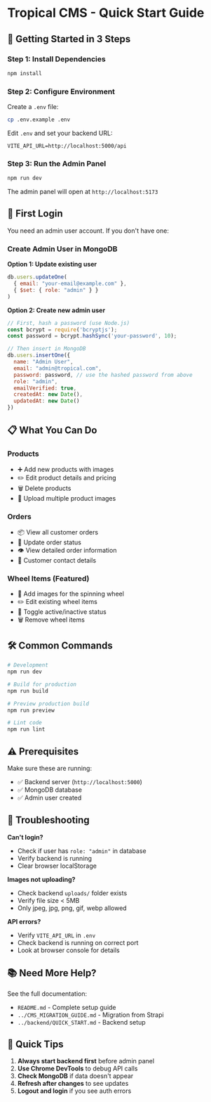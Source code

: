 # Tropical CMS - Quick Start Guide

## 🚀 Getting Started in 3 Steps

### Step 1: Install Dependencies
```bash
npm install
```

### Step 2: Configure Environment
Create a `.env` file:
```bash
cp .env.example .env
```

Edit `.env` and set your backend URL:
```env
VITE_API_URL=http://localhost:5000/api
```

### Step 3: Run the Admin Panel
```bash
npm run dev
```

The admin panel will open at `http://localhost:5173`

## 🔐 First Login

You need an admin user account. If you don't have one:

### Create Admin User in MongoDB

**Option 1: Update existing user**
```javascript
db.users.updateOne(
  { email: "your-email@example.com" },
  { $set: { role: "admin" } }
)
```

**Option 2: Create new admin user**
```javascript
// First, hash a password (use Node.js)
const bcrypt = require('bcryptjs');
const password = bcrypt.hashSync('your-password', 10);

// Then insert in MongoDB
db.users.insertOne({
  name: "Admin User",
  email: "admin@tropical.com",
  password: password, // use the hashed password from above
  role: "admin",
  emailVerified: true,
  createdAt: new Date(),
  updatedAt: new Date()
})
```

## 📋 What You Can Do

### Products
- ➕ Add new products with images
- ✏️ Edit product details and pricing
- 🗑️ Delete products
- 📸 Upload multiple product images

### Orders
- 📦 View all customer orders
- 🔄 Update order status
- 👁️ View detailed order information
- 📧 Customer contact details

### Wheel Items (Featured)
- 🎡 Add images for the spinning wheel
- ✏️ Edit existing wheel items
- 🔄 Toggle active/inactive status
- 🗑️ Remove wheel items

## 🛠️ Common Commands

```bash
# Development
npm run dev

# Build for production
npm run build

# Preview production build
npm run preview

# Lint code
npm run lint
```

## ⚠️ Prerequisites

Make sure these are running:
- ✅ Backend server (`http://localhost:5000`)
- ✅ MongoDB database
- ✅ Admin user created

## 🐛 Troubleshooting

**Can't login?**
- Check if user has `role: "admin"` in database
- Verify backend is running
- Clear browser localStorage

**Images not uploading?**
- Check backend `uploads/` folder exists
- Verify file size < 5MB
- Only jpeg, jpg, png, gif, webp allowed

**API errors?**
- Verify `VITE_API_URL` in `.env`
- Check backend is running on correct port
- Look at browser console for details

## 📚 Need More Help?

See the full documentation:
- `README.md` - Complete setup guide
- `../CMS_MIGRATION_GUIDE.md` - Migration from Strapi
- `../backend/QUICK_START.md` - Backend setup

## 🎯 Quick Tips

1. **Always start backend first** before admin panel
2. **Use Chrome DevTools** to debug API calls
3. **Check MongoDB** if data doesn't appear
4. **Refresh after changes** to see updates
5. **Logout and login** if you see auth errors
